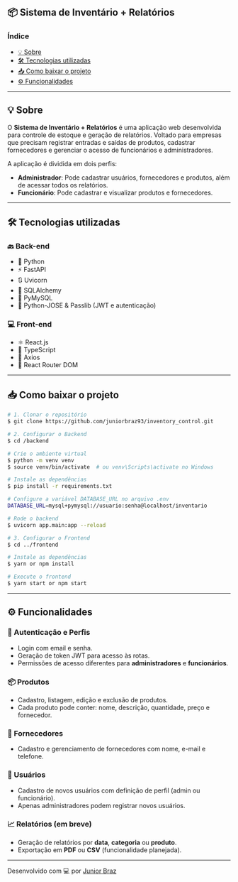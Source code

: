 ## 📦 Sistema de Inventário + Relatórios

### Índice

- [💡 Sobre](#-sobre)
- [🛠 Tecnologias utilizadas](#-tecnologias-utilizadas)
- [📥 Como baixar o projeto](#-como-baixar-o-projeto)
- [⚙️ Funcionalidades](#-funcionalidades)

---

## 💡 Sobre

O **Sistema de Inventário + Relatórios** é uma aplicação web desenvolvida para controle de estoque e geração de relatórios. Voltado para empresas que precisam registrar entradas e saídas de produtos, cadastrar fornecedores e gerenciar o acesso de funcionários e administradores.

A aplicação é dividida em dois perfis:

- **Administrador**: Pode cadastrar usuários, fornecedores e produtos, além de acessar todos os relatórios.
- **Funcionário**: Pode cadastrar e visualizar produtos e fornecedores.

---

## 🛠 Tecnologias utilizadas

### 🔙 Back-end

- 🐍 Python  
- ⚡ FastAPI  
- 🔃 Uvicorn  
- 🧱 SQLAlchemy  
- 🐬 PyMySQL  
- 🔐 Python-JOSE & Passlib (JWT e autenticação)

### 💻 Front-end

- ⚛️ React.js  
- 📘 TypeScript  
- 🔗 Axios  
- 🔀 React Router DOM

---

## 📥 Como baixar o projeto

```bash
# 1. Clonar o repositório
$ git clone https://github.com/juniorbraz93/inventory_control.git

# 2. Configurar o Backend
$ cd /backend

# Crie o ambiente virtual
$ python -m venv venv
$ source venv/bin/activate  # ou venv\Scripts\activate no Windows

# Instale as dependências
$ pip install -r requirements.txt

# Configure a variável DATABASE_URL no arquivo .env
DATABASE_URL=mysql+pymysql://usuario:senha@localhost/inventario

# Rode o backend
$ uvicorn app.main:app --reload

# 3. Configurar o Frontend
$ cd ../frontend

# Instale as dependências
$ yarn or npm install

# Execute o frontend
$ yarn start or npm start
```

---

## ⚙️ Funcionalidades

### 👤 Autenticação e Perfis

- Login com email e senha.
- Geração de token JWT para acesso às rotas.
- Permissões de acesso diferentes para **administradores** e **funcionários**.

### 📦 Produtos

- Cadastro, listagem, edição e exclusão de produtos.
- Cada produto pode conter: nome, descrição, quantidade, preço e fornecedor.

### 🧾 Fornecedores

- Cadastro e gerenciamento de fornecedores com nome, e-mail e telefone.

### 👥 Usuários

- Cadastro de novos usuários com definição de perfil (admin ou funcionário).
- Apenas administradores podem registrar novos usuários.

### 📈 Relatórios (em breve)

- Geração de relatórios por **data**, **categoria** ou **produto**.
- Exportação em **PDF** ou **CSV** (funcionalidade planejada).

---

Desenvolvido com 💻 por [Junior Braz](https://github.com/juniorbraz93)
